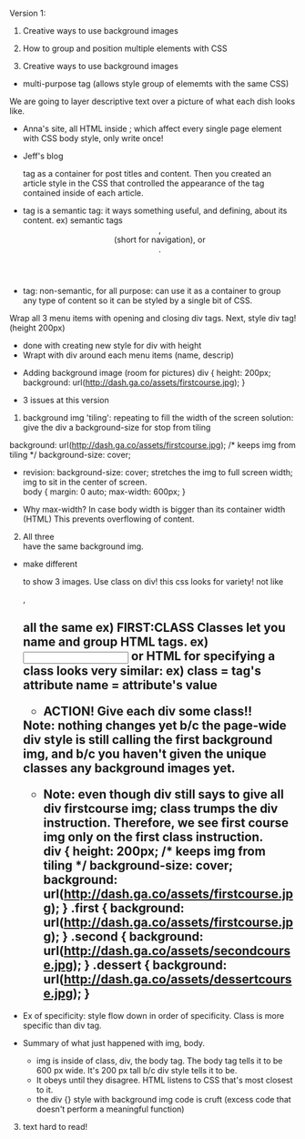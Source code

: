 Version 1:
1) Creative ways to use background images
2) How to group and position multiple elements with CSS

1) Creative ways to use background images
  - <div> multi-purpose tag (allows style group of elememts with the same CSS)
  We are going to layer descriptive text over a picture of what each dish looks like.

  - Anna's site, all HTML inside <body>; which affect every single page element with CSS body style, only write once!

  - Jeff's blog <article> tag as a container for post titles and content.  Then you created an article style in the CSS that controlled the appearance of the tag contained inside of each article.

  - <article> tag is a semantic tag: it ways something useful, and defining, about its content.  ex) semantic tags <header>, <nav> (short for navigation), or <footer>.

  - <div> tag: non-semantic, for all purpose: can use it as a container to group any type of content so it can be styled by a single bit of CSS.

Wrap all 3 menu items with opening and closing div tags.
Next, style div tag! (height 200px)
- done with creating new style for div with height
- Wrapt with div around each menu items (name, descrip)

* Adding background image (room for pictures)
div {
  height: 200px;
  background: url(http://dash.ga.co/assets/firstcourse.jpg);
}

- 3 issues at this version
1) background img 'tiling': repeating to fill the width of the screen
  solution: give the div a background-size for stop from tiling

  background: url(http://dash.ga.co/assets/firstcourse.jpg);
  /* keeps img from tiling */
  background-size: cover; 

  - revision: background-size: cover; stretches the img to full screen width;
  img to sit in the center of screen.  
  body {
    margin: 0 auto;
    max-width: 600px;
  }

  * Why max-width? In case body width is bigger than its container width (HTML) This prevents overflowing of content.
2) All three <div> have the same background img.
  - make different <div> to show 3 images.  Use class on div!
    this css looks for variety!  not like <p>, <h2> all the same
    ex) FIRST:CLASS
    Classes let you name and group HTML tags.
      ex) <input type="email"> or <pizza size="large" crust="thin" type="pepperoni">
    HTML for specifying a class looks very similar: 
      ex) <tag class="name">
          class = tag's attribute
          name = attribute's value
    - ACTION!  Give each div some class!!
    <div class="first"> <div class="second"> <div class="dessert">
      Note: nothing changes yet b/c the page-wide div style is still calling the first background img, and b/c you haven't given the unique classes any background images yet.

    - Note: even though div still says to give all div firstcourse img; class trumps the div instruction.  Therefore, we see first course img only on the first class instruction.  
div {
  height: 200px;
    /* keeps img from tiling */
  background-size: cover; 
  background: url(http://dash.ga.co/assets/firstcourse.jpg);
}
.first {
  background: url(http://dash.ga.co/assets/firstcourse.jpg);
}
.second {
  background: url(http://dash.ga.co/assets/secondcourse.jpg);
}
.dessert {
  background: url(http://dash.ga.co/assets/dessertcourse.jpg);
}

  - Ex of specificity: style flow down in order of specificity.  Class is more specific than div tag.
  - Summary of what just happened with img, body.  
    * img is inside of class, div, the body tag.
    The body tag tells it to be 600 px wide.  It's 200 px tall b/c div style tells it to be.  
    * It obeys until they disagree. HTML listens to CSS that's most closest to it.
    * the div {} style with background img code is cruft (excess code that doesn't perform a meaningful function)
3) text hard to read!

